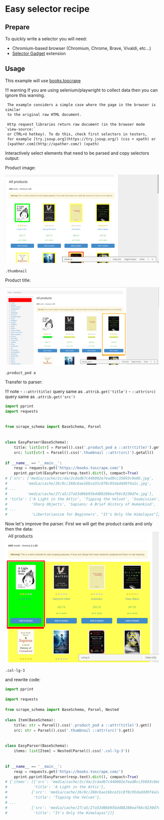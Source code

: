 # Easy selector recipe
## Prepare
To quickly write a selector you will need:

- Chromium-based browser (Chromium, Chrome, Brave, Vivaldi, etc...)
- [Selector Gadget](https://chrome.google.com/webstore/detail/selectorgadget/mhjhnkcfbdhnjickkkdbjoemdmbfginb) extension

## Usage
This example will use [books.toscrape](https://books.toscrape.com/)

!!! warning
     If you are using selenium/playwright to collect data then you can ignore this warning.

     The example considers a simple case where the page in the browser is similar
     to the original raw HTML document.

     Http request libraries return raw document (in the browser mode `view-source:`
     or CTRL+U hotkey). To do this, check first selectors in testers,
     for example [try.jsoup.org](https://try.jsoup.org/) (css + xpath) or
     [xpather.com](http://xpather.com/) (xpath)


Interactively select elements that need to be parsed and copy selectors output:

Product image:

![img.png](imgs/repice_1.png)

`.thumbnail`

Product title:

![img.png](imgs/repice_2.png)

`.product_pod a`

Transfer to parser:

!!! note
    - `::attr(title)` query same as `.attrib.get('title')`
    - `::attr(src)` query same as `.attrib.get('src')`

```python
import pprint
import requests


from scrape_schema import BaseSchema, Parsel


class EasyParser(BaseSchema):
    title: list[str] = Parsel().css('.product_pod a ::attr(title)').getall()
    src: list[str] = Parsel().css('.thumbnail ::attr(src)').getall()

if __name__ == '__main__':
    resp = requests.get('https://books.toscrape.com/')
    pprint.pprint(EasyParser(resp.text).dict(), compact=True)
# {'src': ['media/cache/2c/da/2cdad67c44b002e7ead0cc35693c0e8b.jpg',
#         'media/cache/26/0c/260c6ae16bce31c8f8c95daddd9f4a1c.jpg',
# ...
#         'media/cache/27/a5/27a53d0bb95bdd88288eaf66c9230d7e.jpg'],
# 'title': ['A Light in the Attic', 'Tipping the Velvet', 'Soumission',
#           'Sharp Objects', 'Sapiens: A Brief History of Humankind',
# ...
#           'Libertarianism for Beginners', "It's Only the Himalayas"]}
```

Now let's improve the parser. First we will get the product cards and only then the data:
![img_1.png](imgs/repice_3.png)

`.col-lg-3`

and rewrite code:

```python
import pprint

import requests

from scrape_schema import BaseSchema, Parsel, Nested

class Item(BaseSchema):
    title: str = Parsel().css('.product_pod a ::attr(title)').get()
    src: str = Parsel().css('.thumbnail ::attr(src)').get()


class EasyParser(BaseSchema):
    items: list[Item] = Nested(Parsel().css('.col-lg-3'))


if __name__ == '__main__':
    resp = requests.get('https://books.toscrape.com/')
    pprint.pprint(EasyParser(resp.text).dict(), compact=True)
# {'items': [{'src': 'media/cache/2c/da/2cdad67c44b002e7ead0cc35693c0e8b.jpg',
#            'title': 'A Light in the Attic'},
#           {'src': 'media/cache/26/0c/260c6ae16bce31c8f8c95daddd9f4a1c.jpg',
#            'title': 'Tipping the Velvet'},
# ...
#           {'src': 'media/cache/27/a5/27a53d0bb95bdd88288eaf66c9230d7e.jpg',
#            'title': "It's Only the Himalayas"}]}
```
